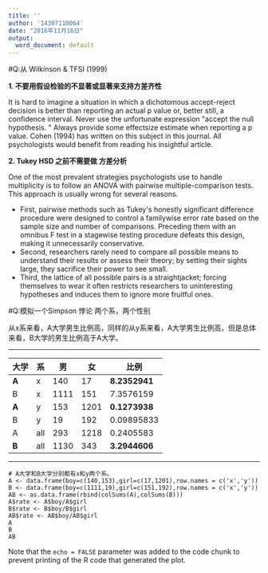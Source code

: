 ```yaml
---
title: ''
author: '14307110064'
date: "2016年11月16日"
output:
  word_document: default
---
```





#Q:从 Wilkinson & TFSI (1999)

**1. 不要用假设检验的不显著或显著来支持方差齐性**

It is hard to imagine a situation in which a dichotomous accept-reject decision is better than reporting an actual p value or, better still, a confidence interval. Never use the unfortunate expression "accept the null hypothesis. " Always provide some effectsize estimate when reporting a p value. Cohen (1994) has written on this subject in this journal. All psychologists would benefit from reading his insightful article.

**2. Tukey HSD 之前不需要做 方差分析**

One of the most prevalent strategies psychologists use to handle multiplicity is to follow an ANOVA with pairwise multiple-comparison tests. This approach is usually wrong for several reasons. 

- First, pairwise methods such as Tukey's honestly significant difference procedure were designed to control a familywise error rate based on the sample size and number of comparisons. Preceding them with an omnibus F test in a stagewise testing procedure defeats this design, making it unnecessarily conservative. 
- Second, researchers rarely need to compare all possible means to understand their results or assess their theory; by setting their sights large, they sacrifice their power to see small. 
- Third, the lattice of all possible pairs is a straightjacket; forcing themselves to wear it often restricts researchers to uninteresting hypotheses and induces them to ignore more fruitful ones.





#Q:模拟一个Simpson 悖论 两个系，两个性别


从x系来看，A大学男生比例高，同样的从y系来看，A大学男生比例高，但是总体来看，B大学的男生比例高于A大学。

-----

大学|系|男|女|比例
----|--|--|--|---
**A**|x| 140|   17| **8.2352941**
B|x| 1111|  151| 7.3576159
**A**|y| 153 |1201| **0.1273938**
B|y|   19 | 192|0.09895833
A|all|293| 1218 |0.2405583
**B**|all|1130 | 343| **3.2944606**

-----

```{r,echo = FALSE}
# A大学和B大学分别都有x和y两个系。
A <- data.frame(boy=c(140,153),girl=c(17,1201),row.names = c('x','y'))
B <- data.frame(boy=c(1111,19),girl=c(151,192),row.names = c('x','y'))
AB <- as.data.frame(rbind(colSums(A),colSums(B)))
A$rate <- A$boy/A$girl
B$rate <- B$boy/B$girl
AB$rate <- AB$boy/AB$girl
A
B
AB
``````


Note that the `echo = FALSE` parameter was added to the code chunk to prevent printing of the R code that generated the plot.

